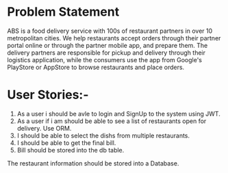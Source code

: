 # Problem Statement
ABS is a food delivery service with 100s of restaurant partners in over 10 metropolitan cities. We help restaurants accept orders through their partner portal online or through the partner mobile app, and prepare them. The delivery partners are responsible for pickup and delivery through their logistics application, while the consumers use the app from Google's PlayStore or AppStore to browse restaurants and place orders.

# User Stories:-

1. As a user i should be avle to login and SignUp to the system using JWT.
2. As a user if i am should be able to see a list of restaurants open for delivery. Use ORM.
3. I should be able to select the dishs from multiple restaurants.
4. I should be able to get the final bill.
5. Bill should be stored into the db table.


The restaurant information should be stored into a Database. 
